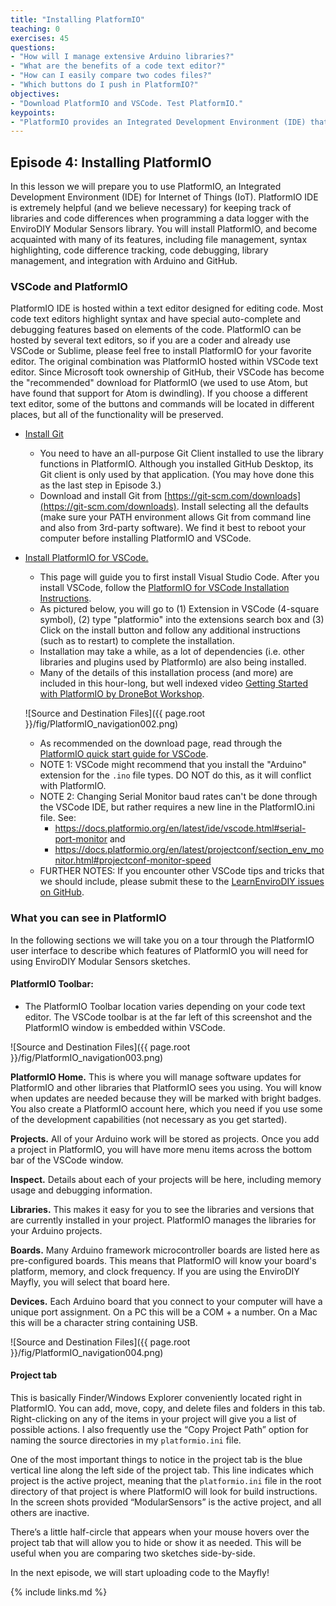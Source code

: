 ```yaml
---
title: "Installing PlatformIO"
teaching: 0
exercises: 45
questions:
- "How will I manage extensive Arduino libraries?"
- "What are the benefits of a code text editor?"
- "How can I easily compare two codes files?"
- "Which buttons do I push in PlatformIO?"
objectives:
- "Download PlatformIO and VSCode. Test PlatformIO."
keypoints:
- "PlatformIO provides an Integrated Development Environment (IDE) that combines all the capabilities of the Arduino IDE along with many advanced capabilities of a code editor that you will come to appreciate."
---
```

## Episode 4: Installing PlatformIO

In this lesson we will prepare you to use PlatformIO, an Integrated Development Environment (IDE) for Internet of Things (IoT). PlatformIO IDE is extremely helpful (and we believe necessary) for keeping track of libraries and code differences when programming a data logger with the EnviroDIY Modular Sensors library. You will install PlatformIO, and become acquainted with many of its features, including file management, syntax highlighting, code difference tracking, code debugging, library management, and integration with Arduino and GitHub.

### VSCode and PlatformIO
PlatformIO IDE is hosted within a text editor designed for editing code. Most code text editors highlight syntax and have special auto-complete and debugging features based on elements of the code. PlatformIO can be hosted by several text editors, so if you are a coder and already use VSCode or Sublime, please feel free to install PlatformIO for your favorite editor. The original combination was PlatformIO hosted within VSCode text editor. Since Microsoft took ownership of GitHub, their VSCode has become the "recommended" download for PlatformIO (we used to use Atom, but have found that support for Atom is dwindling). If you choose a different text editor, some of the buttons and commands will be located in different places, but all of the functionality will be preserved.

- [Install Git](https://git-scm.com/downloads)
  - You need to have an all-purpose Git Client installed to use the library functions in PlatformIO. Although you installed GitHub Desktop, its Git client is only used by that application. (You may hove done this as the last step in Episode 3.)
  - Download and install Git from [https://git-scm.com/downloads](https://git-scm.com/downloads). Install selecting all the defaults (make sure your PATH environment allows Git from command line and also from 3rd-party software). We find it best to reboot your computer before installing PlatformIO and VSCode.

- [Install PlatformIO for VSCode.](https://platformio.org/install/ide?install=vscode)
  - This page will guide you to first install Visual Studio Code. After you install VSCode, follow the [PlatformIO for VSCode Installation Instructions](https://platformio.org/install/ide?install=vscode).
  - As pictured below, you will go to (1) Extension in VSCode (4-square symbol), (2) type "platformio" into the extensions search box and (3) Click on the install button and follow any additional instructions (such as to restart) to complete the installation.
  - Installation may take a while, as a lot of dependencies (i.e. other libraries and plugins used by PlatformIo) are also being installed.
  - Many of the details of this installation process (and more) are included in this hour-long, but well indexed video [Getting Started with PlatformIO by DroneBot Workshop](https://www.youtube.com/watch?v=JmvMvIphMnY).

  ![Source and Destination Files]({{ page.root }}/fig/PlatformIO_navigation002.png)

  - As recommended on the download page, read through the [PlatformIO quick start guide for VSCode](https://docs.platformio.org/en/latest/ide/vscode.html#quick-start).
  - NOTE 1: VSCode might recommend that you install the "Arduino" extension for the `.ino` file types. DO NOT do this, as it will conflict with PlatformIO.
  - NOTE 2: Changing Serial Monitor baud rates can't be done through the VSCode IDE, but rather requires a new line in the PlatformIO.ini file. See:
    - https://docs.platformio.org/en/latest/ide/vscode.html#serial-port-monitor and
    - https://docs.platformio.org/en/latest/projectconf/section_env_monitor.html#projectconf-monitor-speed
  - FURTHER NOTES: If you encounter other VSCode tips and tricks that we should include, please submit these to the [LearnEnviroDIY issues on GitHub](https://github.com/EnviroDIY/LearnEnviroDIY/issues).

### What you can see in PlatformIO
In the following sections we will take you on a tour through the PlatformIO user interface to describe which features of PlatformIO you will need for using EnviroDIY Modular Sensors sketches.

#### PlatformIO Toolbar:
- The PlatformIO Toolbar location varies depending on your code text editor. The VSCode toolbar is at the far left of this screenshot and the PlatformIO window is embedded within VSCode.

![Source and Destination Files]({{ page.root }}/fig/PlatformIO_navigation003.png)

**PlatformIO Home.** This is where you will manage software updates for PlatformIO and other libraries that PlatformIO sees you using. You will know when updates are needed because they will be marked with bright badges. You also create a PlatformIO account here, which you need if you use some of the development capabilities (not necessary as you get started).

**Projects.** All of your Arduino work will be stored as projects. Once you add a project in PlatformIO, you will have more menu items across the bottom bar of the VSCode window. 

**Inspect.** Details about each of your projects will be here, including memory usage and debugging information.

**Libraries.** This makes it easy for you to see the libraries and versions that are currently installed in your project. PlatformIO manages the libraries for your Arduino projects.

**Boards.** Many Arduino framework microcontroller boards are listed here as pre-configured boards. This means that PlatformIO will know your board's platform, memory, and clock frequency. If you are using the EnviroDIY Mayfly, you will select that board here.

**Devices.** Each Arduino board that you connect to your computer will have a unique port assignment. On a PC this will be a COM + a number. On a Mac this will be a character string containing USB.  

![Source and Destination Files]({{ page.root }}/fig/PlatformIO_navigation004.png)

#### Project tab
This is basically Finder/Windows Explorer conveniently located right in PlatformIO. You can add, move, copy, and delete files and folders in this tab. Right-clicking on any of the items in your project will give you a list of possible actions. I also frequently use the “Copy Project Path” option for naming the source directories in my `platformio.ini` file.

One of the most important things to notice in the project tab is the blue vertical line along the left side of the project tab. This line indicates which project is the active project, meaning that the `platformio.ini` file in the root directory of that project is where PlatformIO will look for build instructions. In the screen shots provided “ModularSensors” is the active project, and all others are inactive.

There’s a little half-circle that appears when your mouse hovers over the project tab that will allow you to hide or show it as needed. This will be useful when you are comparing two sketches side-by-side.

In the next episode, we will start uploading code to the Mayfly!




{% include links.md %}
